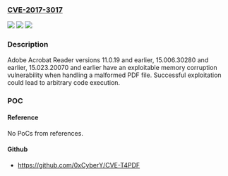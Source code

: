 ### [CVE-2017-3017](https://cve.mitre.org/cgi-bin/cvename.cgi?name=CVE-2017-3017)
![](https://img.shields.io/static/v1?label=Product&message=Adobe%20Acrobat%20Reader%2011.0.19%20and%20earlier%2C%2015.006.30280%20and%20earlier%2C%2015.023.20070%20and%20earlier.&color=blue)
![](https://img.shields.io/static/v1?label=Version&message=n%2Fa&color=blue)
![](https://img.shields.io/static/v1?label=Vulnerability&message=Memory%20Corruption&color=brighgreen)

### Description

Adobe Acrobat Reader versions 11.0.19 and earlier, 15.006.30280 and earlier, 15.023.20070 and earlier have an exploitable memory corruption vulnerability when handling a malformed PDF file. Successful exploitation could lead to arbitrary code execution.

### POC

#### Reference
No PoCs from references.

#### Github
- https://github.com/0xCyberY/CVE-T4PDF

